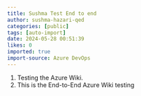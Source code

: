 ```yaml
---
title: Sushma Test End to end
author: sushma-hazari-qed
categories: [public]
tags: [auto-import]
date: 2024-05-28 00:51:39 
likes: 0
imported: true
import-source: Azure DevOps
---
```


1. Testing the Azure Wiki.
2. This is the End-to-End Azure Wiki testing